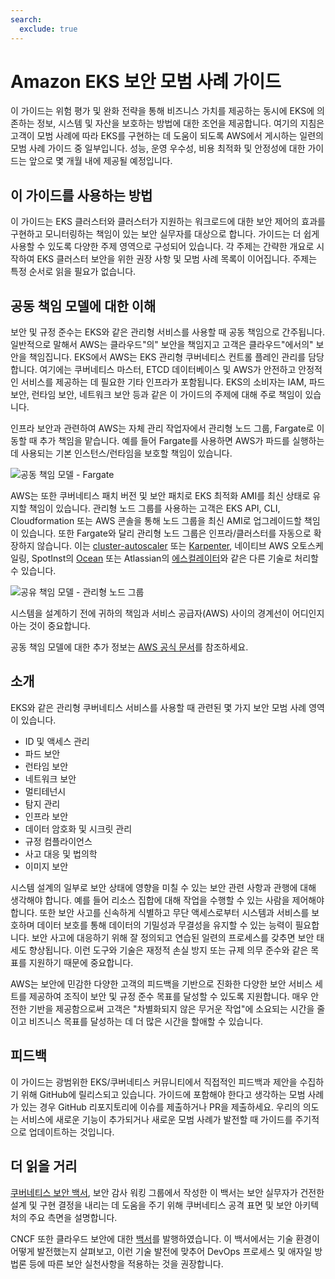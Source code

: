 ```yaml
---
search:
  exclude: true
---
```



# Amazon EKS 보안 모범 사례 가이드
이 가이드는 위험 평가 및 완화 전략을 통해 비즈니스 가치를 제공하는 동시에 EKS에 의존하는 정보, 시스템 및 자산을 보호하는 방법에 대한 조언을 제공합니다. 여기의 지침은 고객이 모범 사례에 따라 EKS를 구현하는 데 도움이 되도록 AWS에서 게시하는 일련의 모범 사례 가이드 중 일부입니다. 성능, 운영 우수성, 비용 최적화 및 안정성에 대한 가이드는 앞으로 몇 개월 내에 제공될 예정입니다.

## 이 가이드를 사용하는 방법
이 가이드는 EKS 클러스터와 클러스터가 지원하는 워크로드에 대한 보안 제어의 효과를 구현하고 모니터링하는 책임이 있는 보안 실무자를 대상으로 합니다. 가이드는 더 쉽게 사용할 수 있도록 다양한 주제 영역으로 구성되어 있습니다. 각 주제는 간략한 개요로 시작하여 EKS 클러스터 보안을 위한 권장 사항 및 모범 사례 목록이 이어집니다. 주제는 특정 순서로 읽을 필요가 없습니다.

## 공동 책임 모델에 대한 이해
보안 및 규정 준수는 EKS와 같은 관리형 서비스를 사용할 때 공동 책임으로 간주됩니다. 일반적으로 말해서 AWS는 클라우드"의" 보안을 책임지고 고객은 클라우드"에서의" 보안을 책임집니다. EKS에서 AWS는 EKS 관리형 쿠버네티스 컨트롤 플레인 관리를 담당합니다. 여기에는 쿠버네티스 마스터, ETCD 데이터베이스 및 AWS가 안전하고 안정적인 서비스를 제공하는 데 필요한 기타 인프라가 포함됩니다. EKS의 소비자는 IAM, 파드 보안, 런타임 보안, 네트워크 보안 등과 같은 이 가이드의 주제에 대해 주로 책임이 있습니다.

인프라 보안과 관련하여 AWS는 자체 관리 작업자에서 관리형 노드 그룹, Fargate로 이동할 때 추가 책임을 맡습니다. 예를 들어 Fargate를 사용하면 AWS가 파드를 실행하는 데 사용되는 기본 인스턴스/런타임을 보호할 책임이 있습니다.

![ 공동 책임 모델 - Fargate ]( images/SRM-EKS.jpg )

AWS는 또한 쿠버네티스 패치 버전 및 보안 패치로 EKS 최적화 AMI를 최신 상태로 유지할 책임이 있습니다. 관리형 노드 그룹를 사용하는 고객은 EKS API, CLI, Cloudformation 또는 AWS 콘솔을 통해 노드 그룹을 최신 AMI로 업그레이드할 책임이 있습니다. 또한 Fargate와 달리 관리형 노드 그룹은 인프라/클러스터를 자동으로 확장하지 않습니다. 이는 [cluster-autoscaler](https://github.com/kubernetes/autoscaler/blob/master/cluster-autoscaler/cloudprovider/aws/README.md) 또는 [Karpenter](https://karpenter.sh/), 네이티브 AWS 오토스케일링, SpotInst의 [Ocean](https://spot.io/solutions/kubernetes-2/) 또는 Atlassian의 [에스컬레이터](https://github.com/atlassian/escalator)와 같은 다른 기술로 처리할 수 있습니다.  

![공유 책임 모델 - 관리형 노드 그룹](./images/SRM-MNG.jpg)

시스템을 설계하기 전에 귀하의 책임과 서비스 공급자(AWS) 사이의 경계선이 어디인지 아는 것이 중요합니다.

공동 책임 모델에 대한 추가 정보는 [AWS 공식 문서](https://aws.amazon.com/compliance/shared-responsibility-model/)를 참조하세요.

## 소개
EKS와 같은 관리형 쿠버네티스 서비스를 사용할 때 관련된 몇 가지 보안 모범 사례 영역이 있습니다.

+ ID 및 액세스 관리
+ 파드 보안
+ 런타임 보안
+ 네트워크 보안
+ 멀티테넌시
+ 탐지 관리
+ 인프라 보안
+ 데이터 암호화 및 시크릿 관리
+ 규정 컴플라이언스
+ 사고 대응 및 법의학
+ 이미지 보안

시스템 설계의 일부로 보안 상태에 영향을 미칠 수 있는 보안 관련 사항과 관행에 대해 생각해야 합니다. 예를 들어 리소스 집합에 대해 작업을 수행할 수 있는 사람을 제어해야 합니다. 또한 보안 사고를 신속하게 식별하고 무단 액세스로부터 시스템과 서비스를 보호하며 데이터 보호를 통해 데이터의 기밀성과 무결성을 유지할 수 있는 능력이 필요합니다. 보안 사고에 대응하기 위해 잘 정의되고 연습된 일련의 프로세스를 갖추면 보안 태세도 향상됩니다. 이런 도구와 기술은 재정적 손실 방지 또는 규제 의무 준수와 같은 목표를 지원하기 때문에 중요합니다.

AWS는 보안에 민감한 다양한 고객의 피드백을 기반으로 진화한 다양한 보안 서비스 세트를 제공하여 조직이 보안 및 규정 준수 목표를 달성할 수 있도록 지원합니다. 매우 안전한 기반을 제공함으로써 고객은 "차별화되지 않은 무거운 작업"에 소요되는 시간을 줄이고 비즈니스 목표를 달성하는 데 더 많은 시간을 할애할 수 있습니다.

## 피드백
이 가이드는 광범위한 EKS/쿠버네티스 커뮤니티에서 직접적인 피드백과 제안을 수집하기 위해 GitHub에 릴리스되고 있습니다. 가이드에 포함해야 한다고 생각하는 모범 사례가 있는 경우 GitHub 리포지토리에 이슈를 제출하거나 PR을 제출하세요. 우리의 의도는 서비스에 새로운 기능이 추가되거나 새로운 모범 사례가 발전할 때 가이드를 주기적으로 업데이트하는 것입니다.

## 더 읽을 거리
[쿠버네티스 보안 백서](https://github.com/kubernetes/sig-security/blob/main/sig-security-external-audit/security-audit-2019/findings/Kubernetes%20White%20Paper.pdf), 보안 감사 워킹 그룹에서 작성한 이 백서는 보안 실무자가 건전한 설계 및 구현 결정을 내리는 데 도움을 주기 위해 쿠버네티스 공격 표면 및 보안 아키텍처의 주요 측면을 설명합니다.

CNCF 또한 클라우드 보안에 대한 [백서](https://github.com/cncf/tag-security/blob/efb183dc4f19a1bf82f967586c9dfcb556d87534/security-whitepaper/v2/CNCF_cloud-native-security-whitepaper-May2022-v2.pdf)를 발행하였습니다. 이 백서에서는 기술 환경이 어떻게 발전했는지 살펴보고, 이런 기술 발전에 맞추어 DevOps 프로세스 및 애자일 방법론 등에 따른 보안 실천사항을 적용하는 것을 권장합니다.

